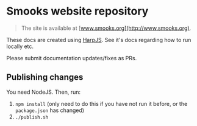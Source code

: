 # Smooks website repository

> The site is available at [www.smooks.org](http://www.smooks.org).

These docs are created using [HarpJS](https://harpjs.com/). See it's docs regarding
how to run locally etc.

Please submit documentation updates/fixes as PRs.

## Publishing changes

You need NodeJS. Then, run:

1. `npm install` (only need to do this if you have not run it before, or the `package.json` has changed)
1. `./publish.sh`
